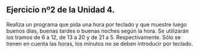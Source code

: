 ## Ejercicio nº2 de la Unidad 4.

Realiza un programa que pida una hora por teclado y que muestre luego buenos
días, buenas tardes o buenas noches según la hora. Se utilizarán los tramos de
6 a 12, de 13 a 20 y de 21 a 5. Respectivamente. Sólo se tienen en cuenta las
horas, los minutos no se deben introducir por teclado.